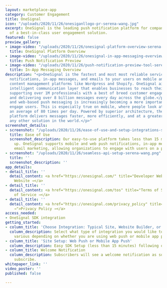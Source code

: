 ```yaml
---
layout: marketplace-app
category: Customer Engagement
title: OneSignal
icon: "/uploads/2020/11/26/onesiganllogo-pr-serena-wang.jpg"
excerpt: OneSignal is the leading push notification platform for companies in need
  of a best-in-class user engagement solution.
featured: false
preview_gallery:
- image-video: "/uploads/2020/11/26/onesignal-platform-overview-serena-wang.png"
  title: OneSignal Platform Overview
- image-video: "/uploads/2020/11/26/onesignal-in-app-messaging-overview-serena-wang.png"
  title: Push Notification Preview
- image-video: "/uploads/2020/11/26/push-notification-preview-tool-serena-wang.png"
  title: In-App Messaging Overview
description: "<p>OneSignal is the fastest and most most reliable service to send push
  notifications, in-app messages, and emails to your users on mobile and web, including
  content management platforms like Wordpress and Shopify. OneSignal aims to be the
  intelligent communication layer that enables businesses to reach their core objectives,
  supporting over 1M professionals with a best of breed customer engagement platform
  and delivering over 8 billion messages every day across the globe.</p><p>In-app
  and web-based push messaging is increasingly becoming a more important channel to
  engage users. This is especially true on mobile, where people look at their phone
  an average of 80 times per day. Powered by superior architecture, the OneSignal
  platform delivers messages faster, more efficiently, and at a greater scale than
  any other solution in the world.</p>"
screenshot_details:
- screenshot: "/uploads/2020/11/26/ease-of-use-and-setup-integrations-serena-wang.png"
  title: Ease of Use
  screenshot_description: Our easy-to-use platform takes less than 15 minutes to set
    up. OneSignal supports mobile and web push notifications, in-app messaging, and
    email marketing, allowing organizations to engage with users on a personal level.
- screenshot: "/uploads/2020/11/26/seamless-api-setup-serena-wang.png"
  title: ''
  screenshot_description: ''
app_details:
- detail_title: ''
  detail_content: <a href="https://onesignal.com/" title="Developer Website →">Developer
    Website →</a>
- detail_title: ''
  detail_content: <a href="https://onesignal.com/tos" title="Terms of Service →">Terms
    of Service →</a>
- detail_title: ''
  detail_content: <a href="https://onesignal.com/privacy_policy" title="Privacy Policy
    →">Privacy Policy →</a>
access_needed:
- OneSignal SDK integration
getting_started:
- column_title: 'Choose Integration: Typical Site, Website Builder, or Custom Code'
  column_description: Select what type of integration you would like to use, this
    various depending on whether you are using web push or mobile app push.
- column_title: 'Site Setup: Web Push or Mobile App Push'
  column_description: Easy SDK Setup (less than 15 minutes) following our simple documentation.
- column_title: Welcome Notification
  column_description: Subscribers will see a welcome notification as soon as they
    subscribe.
whitepaper_link: ''
video_poster: ''
published: false

---
```


